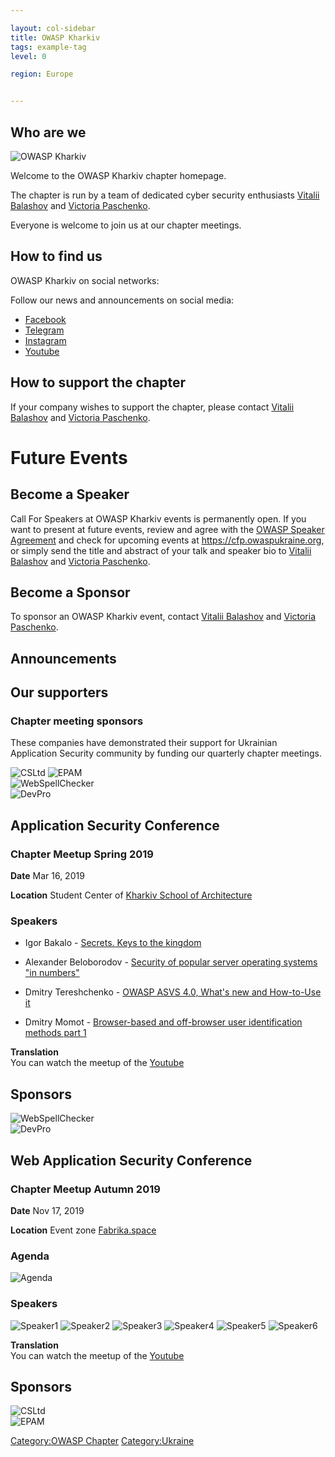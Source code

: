 ```yaml
---

layout: col-sidebar
title: OWASP Kharkiv
tags: example-tag
level: 0

region: Europe


---
```

## Who are we

![OWASP Kharkiv](assets/images/owaspkharkiv.png "OWASP Kharkiv")


Welcome to the OWASP Kharkiv chapter homepage.

The chapter is run by a team of dedicated cyber security enthusiasts [Vitalii Balashov](mailto:vitalii.balashov@owasp.org) and [Victoria Paschenko](mailto:victoria.paschenko@owasp.org).

Everyone is welcome to join us at our chapter meetings.

## How to find us

OWASP Kharkiv on social networks:

Follow our news and announcements on social media:
- [Facebook](https://www.facebook.com/owasp.kh/)
- [Telegram](https://t.me/owasp_kharkiv)
- [Instagram](https://www.instagram.com/owasp_kharkiv/)
- [Youtube](https://www.youtube.com/channel/UCHK1l4e9lc7xjZ8lAaKhkrg)

## How to support the chapter

If your company wishes to support the chapter, please contact [Vitalii Balashov](mailto:vitalii.balashov@owasp.org) and [Victoria Paschenko](mailto:victoria.paschenko@owasp.org).

# Future Events

## Become a Speaker

Call For Speakers at OWASP Kharkiv events is permanently open. If you want
to present at future events, review and agree with the [OWASP Speaker
Agreement](Speaker_Agreement "wikilink") and check for upcoming events
at <https://cfp.owaspukraine.org>, or simply send the title and abstract
of your talk and speaker bio to [Vitalii Balashov](mailto:vitalii.balashov@owasp.org) and [Victoria Paschenko](mailto:victoria.paschenko@owasp.org).

## Become a Sponsor

To sponsor an OWASP Kharkiv event, contact [Vitalii Balashov](mailto:vitalii.balashov@owasp.org) and [Victoria Paschenko](mailto:victoria.paschenko@owasp.org).

## Announcements

## Our supporters

### Chapter meeting sponsors

These companies have demonstrated their support for Ukrainian
Application Security community by funding our quarterly chapter
meetings.


![CSLtd](assets/images/csltd.jpg "CSLtd")
![EPAM](assets/images/epam.jpg "EPAM")  
![WebSpellChecker](assets/images/webspellchecker.jpg "WebSpellChecker")  
![DevPro](assets/images/devpro.jpg "DevPro")

## Application Security Conference  

### Chapter Meetup Spring 2019

**Date** Mar 16, 2019

**Location** Student Center of [Kharkiv School of Architecture](https://kharkiv.school/)

### Speakers

- Igor Bakalo - [Secrets. Keys to the kingdom](https://www.youtube.com/watch?v=CC1knihiT6E&list=PL9SNXXIM4tGeaTQ3_lPSE4L4dLnnIgvjc)

- Alexander Beloborodov - [Security of popular server operating systems "in numbers"](https://www.youtube.com/watch?v=t5ppNiw0UO4&list=PL9SNXXIM4tGeaTQ3_lPSE4L4dLnnIgvjc&index=2)

- Dmitry Tereshchenko - [OWASP ASVS 4.0, What's new and How-to-Use it](https://www.youtube.com/watch?v=CdPwUcvpqRA&list=PL9SNXXIM4tGeaTQ3_lPSE4L4dLnnIgvjc&index=3)

- Dmitry Momot - [Browser-based and off-browser user identification methods part 1](https://www.youtube.com/watch?v=uP6zf4QjGtk&list=PL9SNXXIM4tGeaTQ3_lPSE4L4dLnnIgvjc&index=5)

**Translation**  
You can watch the meetup of the [Youtube](https://www.youtube.com/watch?v=CC1knihiT6E&list=PL9SNXXIM4tGeaTQ3_lPSE4L4dLnnIgvjc)

## Sponsors  

![WebSpellChecker](assets/images/webspellchecker.jpg "WebSpellChecker")  
![DevPro](assets/images/devpro.jpg "DevPro")

## Web Application Security Conference

### Chapter Meetup Autumn 2019

**Date** Nov 17, 2019

**Location** Event zone [Fabrika.space](https://fabrika.space/)

### Agenda

![Agenda](assets/images/agenda.jpg "Agenda")

### Speakers

![Speaker1](assets/images/s1.jpg "Speaker1")
![Speaker2](assets/images/s2.jpg "Speaker2")
![Speaker3](assets/images/s3.jpg "Speaker3")
![Speaker4](assets/images/s4.jpg "Speaker4")
![Speaker5](assets/images/s5.jpg "Speaker5")
![Speaker6](assets/images/s6.jpg "Speaker6")

**Translation**  
You can watch the meetup of the [Youtube](https://www.youtube.com/watch?v=utNBJ7r007M&list=PL9SNXXIM4tGeXMazvrONdXrMrCWXma9dO)

## Sponsors

![CSLtd](assets/images/csltd.jpg "CSLtd")  
![EPAM](assets/images/epam.jpg "EPAM")  


[Category:OWASP Chapter](Category:OWASP_Chapter "wikilink")
[Category:Ukraine](Category:Ukraine "wikilink")
